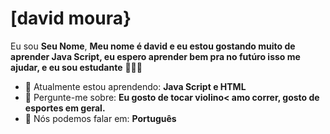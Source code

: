 # [david moura} <img src="https://i.pinimg.com/originals/06/fe/37/06fe3743c779c38676165198987b3183.gif" width="15px">

Eu sou <strong>Seu Nome</strong>, <strong>Meu nome é david e eu estou gostando muito de aprender Java Script, eu espero aprender bem pra no futúro isso me ajudar, e eu sou estudante</strong> 👨🏻‍💻 

- 🚀 Atualmente estou aprendendo: <strong>Java Script e HTML</strong> 
- 💬 Pergunte-me sobre: <strong>Eu gosto de tocar violino< amo correr, gosto de esportes em geral.</strong>
- 📣 Nós podemos falar em: <strong>Português</strong>

<div align="center">


</div>

